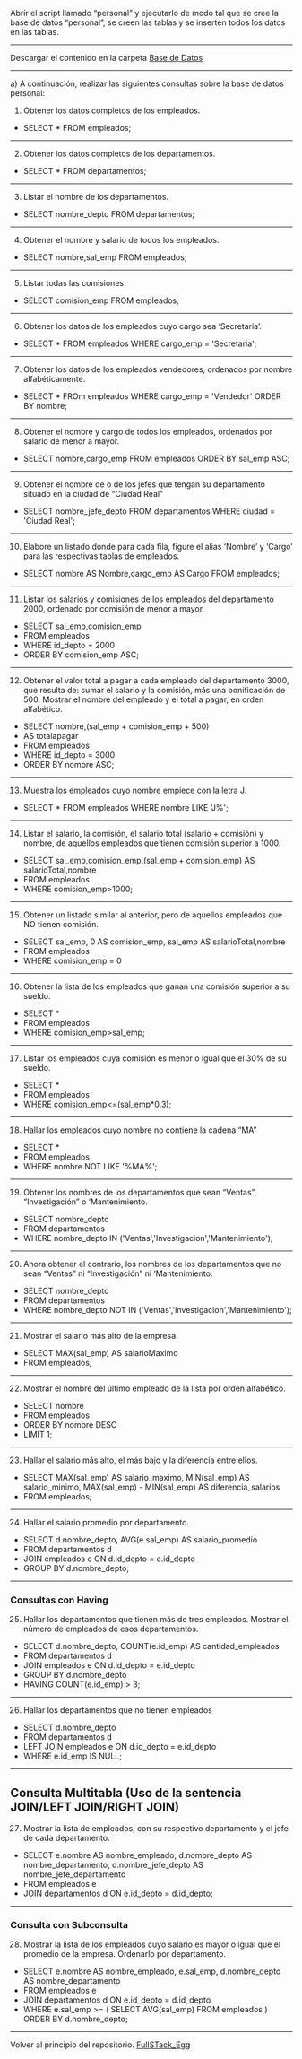 Abrir el script llamado “personal” y ejecutarlo de modo tal que se cree la base de datos
“personal”, se creen las tablas y se inserten todos los datos en las tablas.

---
Descargar el contenido en la carpeta 
[Base de Datos](https://github.com/megagringa/FullStack_Egg_Curso/tree/main/BD-Descargas)

---

a) A continuación, realizar las siguientes consultas sobre la base de datos personal:

1. Obtener los datos completos de los empleados.

- SELECT * FROM empleados;

---
2. Obtener los datos completos de los departamentos.

- SELECT * FROM departamentos;

---
3. Listar el nombre de los departamentos.

- SELECT nombre_depto FROM departamentos;

---
4. Obtener el nombre y salario de todos los empleados.

- SELECT nombre,sal_emp FROM empleados;

---
5. Listar todas las comisiones.

- SELECT comision_emp FROM empleados;

---
6. Obtener los datos de los empleados cuyo cargo sea ‘Secretaria’.
- SELECT * FROM empleados WHERE cargo_emp = 'Secretaria';

---
7. Obtener los datos de los empleados vendedores, ordenados por nombre
alfabéticamente.
- SELECT * FROm empleados WHERE cargo_emp = 'Vendedor' ORDER BY nombre;
---

8. Obtener el nombre y cargo de todos los empleados, ordenados por salario de menor a
mayor.
- SELECT nombre,cargo_emp FROM empleados ORDER BY sal_emp ASC;
---

9. Obtener el nombre de o de los jefes que tengan su departamento situado en la ciudad
de “Ciudad Real”
- SELECT nombre_jefe_depto FROM departamentos WHERE ciudad = 'Ciudad Real';
---

10. Elabore un listado donde para cada fila, figure el alias ‘Nombre’ y ‘Cargo’ para las
respectivas tablas de empleados.
- SELECT nombre AS Nombre,cargo_emp AS Cargo FROM empleados;
---

11. Listar los salarios y comisiones de los empleados del departamento 2000, ordenado
por comisión de menor a mayor.
 
- SELECT sal_emp,comision_emp
- FROM empleados
- WHERE id_depto = 2000
- ORDER BY comision_emp ASC;

---

12. Obtener el valor total a pagar a cada empleado del departamento 3000, que resulta
de: sumar el salario y la comisión, más una bonificación de 500. Mostrar el nombre del
empleado y el total a pagar, en orden alfabético.
- SELECT nombre,(sal_emp + comision_emp + 500)
- AS totalapagar
- FROM empleados
- WHERE id_depto = 3000
- ORDER BY nombre ASC;
---

13. Muestra los empleados cuyo nombre empiece con la letra J.
- SELECT * FROM empleados WHERE nombre LIKE 'J%';
---

14. Listar el salario, la comisión, el salario total (salario + comisión) y nombre, de aquellos
empleados que tienen comisión superior a 1000.
- SELECT sal_emp,comision_emp,(sal_emp + comision_emp) AS salarioTotal,nombre 
- FROM empleados
- WHERE comision_emp>1000;
---

15. Obtener un listado similar al anterior, pero de aquellos empleados que NO tienen
comisión.
- SELECT sal_emp, 0 AS comision_emp, sal_emp AS salarioTotal,nombre 
- FROM empleados
- WHERE comision_emp = 0
---

16. Obtener la lista de los empleados que ganan una comisión superior a su sueldo.
- SELECT * 
- FROM empleados
- WHERE comision_emp>sal_emp;
---

17. Listar los empleados cuya comisión es menor o igual que el 30% de su sueldo.
- SELECT *
- FROM empleados
- WHERE comision_emp<=(sal_emp*0.3);
---

18. Hallar los empleados cuyo nombre no contiene la cadena “MA”
- SELECT *
- FROM empleados
- WHERE nombre NOT LIKE '%MA%';
---

19. Obtener los nombres de los departamentos que sean “Ventas”, “Investigación” o
‘Mantenimiento.
- SELECT nombre_depto
- FROM departamentos
- WHERE nombre_depto IN ('Ventas','Investigacion','Mantenimiento');
---

20. Ahora obtener el contrario, los nombres de los departamentos que no sean “Ventas” ni
“Investigación” ni ‘Mantenimiento.
- SELECT nombre_depto
- FROM departamentos
- WHERE nombre_depto NOT IN ('Ventas','Investigacion','Mantenimiento');
---

21. Mostrar el salario más alto de la empresa.
- SELECT MAX(sal_emp) AS salarioMaximo
- FROM empleados;
---

22. Mostrar el nombre del último empleado de la lista por orden alfabético.
- SELECT nombre
- FROM empleados
- ORDER BY nombre DESC
- LIMIT 1;
---

23. Hallar el salario más alto, el más bajo y la diferencia entre ellos.
- SELECT MAX(sal_emp) AS salario_maximo, MIN(sal_emp) AS salario_minimo, MAX(sal_emp) - MIN(sal_emp) AS diferencia_salarios
- FROM empleados;

---

24. Hallar el salario promedio por departamento.
- SELECT d.nombre_depto, AVG(e.sal_emp) AS salario_promedio
- FROM departamentos d
- JOIN empleados e ON d.id_depto = e.id_depto
- GROUP BY d.nombre_depto;
---

### Consultas con Having

25. Hallar los departamentos que tienen más de tres empleados. Mostrar el número de
empleados de esos departamentos.
- SELECT d.nombre_depto, COUNT(e.id_emp) AS cantidad_empleados
- FROM departamentos d
- JOIN empleados e ON d.id_depto = e.id_depto
- GROUP BY d.nombre_depto
- HAVING COUNT(e.id_emp) > 3;
---

26. Hallar los departamentos que no tienen empleados
- SELECT d.nombre_depto
- FROM departamentos d
- LEFT JOIN empleados e ON d.id_depto = e.id_depto
- WHERE e.id_emp IS NULL;
---

## Consulta Multitabla (Uso de la sentencia JOIN/LEFT JOIN/RIGHT JOIN)

27. Mostrar la lista de empleados, con su respectivo departamento y el jefe de cada
departamento.
- SELECT e.nombre AS nombre_empleado, d.nombre_depto AS nombre_departamento, d.nombre_jefe_depto AS nombre_jefe_departamento
- FROM empleados e
- JOIN departamentos d ON e.id_depto = d.id_depto;
---
### Consulta con Subconsulta

28. Mostrar la lista de los empleados cuyo salario es mayor o igual que el promedio de la
empresa. Ordenarlo por departamento.
- SELECT e.nombre AS nombre_empleado, e.sal_emp, d.nombre_depto AS nombre_departamento
- FROM empleados e
- JOIN departamentos d ON e.id_depto = d.id_depto
- WHERE e.sal_emp >= (
  SELECT AVG(sal_emp) FROM empleados
)
ORDER BY d.nombre_depto;
---


Volver al principio del repositorio. [FullSTack_Egg](https://github.com/megagringa/FullStack_Egg_Curso)